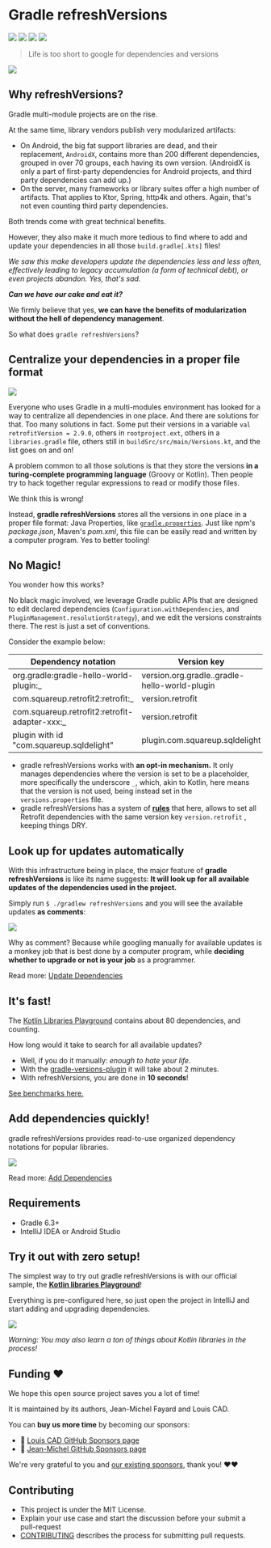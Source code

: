 # Gradle refreshVersions

[![](https://img.shields.io/badge/refreshVersions-v{{version.refreshVersions}}-orange)]({{link.gradlePluginPortal}})
[![](https://img.shields.io/static/v1?label=kotlinlang&message=gradle-refresh-versions&color=brightgreen&logo=slack)]({{link.slack}})
[![](https://img.shields.io/github/issues-pr-raw/jmfayard/refreshVersions)]({{link.github}}/pulls)
[![](https://img.shields.io/github/license/mashape/apistatus.svg)]({{link.master}}/LICENSE.txt)

> Life is too short to google for dependencies and versions

[![](img/screencast.png)](http://www.youtube.com/watch?v=VhYERonB8co "Gradle refreshVersions")


## Why refreshVersions?

Gradle multi-module projects are on the rise.

At the same time, library vendors publish very modularized artifacts:

* On Android, the big fat support libraries are dead, and their replacement, `AndroidX`,
contains more than 200 different dependencies, grouped in over 70 groups, each having its own version. (AndroidX is only a part of first-party dependencies for Android projects, and third party dependencies can add up.)
* On the server, many frameworks or library suites offer a high number of artifacts. That applies to Ktor, Spring, http4k and others. Again, that's not even counting third party dependencies.

Both trends come with great technical benefits.

However, they also make it much more tedious to find where to add and update your dependencies in all those `build.gradle[.kts]` files!

_We saw this make developers update the dependencies less and less often, effectively leading to legacy accumulation (a form of technical debt), or even projects abandon. Yes, that's sad._

_**Can we have our cake and eat it?**_

We firmly believe that yes, **we can have the benefits of modularization without the hell of dependency management**.

So what does `gradle refreshVersions`?

## Centralize your dependencies in a proper file format

![](img/versions.properties.png)

Everyone who uses Gradle in a multi-modules environment
has looked for a way to centralize all dependencies in one place.
And there are solutions for that.
Too many solutions in fact.
Some put their versions in a variable `val retrofitVersion = 2.9.0`, others in `rootproject.ext`,
others in a `libraries.gradle` file, others still in `buildSrc/src/main/Versions.kt`,
and the list goes on and on!

A problem common to all those solutions is that they store the versions
**in a turing-complete programming language** (Groovy or Kotlin).
Then people try to hack together regular expressions to read or modify those files.

We think this is wrong!

Instead, **gradle refreshVersions** stores all the versions in one place in a proper file format:
Java Properties, like [`gradle.properties`](https://dev.to/jmfayard/configuring-gradle-with-gradle-properties-211k).
Just like npm's *package.json*, Maven's *pom.xml*, this file can be easily read and written by a computer program.
Yes to better tooling!

## No Magic!

You wonder how this works?

No black magic involved, we leverage Gradle public APIs that are designed to edit declared dependencies (`Configuration.withDependencies`, and `PluginManagement.resolutionStrategy`), and we edit the versions constraints there.
The rest is just a set of conventions.

Consider the example below:

| Dependency notation                           | Version key                                   |
|-----------------------------------------------|-----------------------------------------------|
| org.gradle:gradle-hello-world-plugin:_        | version.org.gradle..gradle-hello-world-plugin |
| com.squareup.retrofit2:retrofit:_             | version.retrofit                              |
| com.squareup.retrofit2:retrofit-adapter-xxx:_ | version.retrofit                              |
| plugin with id "com.squareup.sqldelight"      | plugin.com.squareup.sqldelight                |

- gradle refreshVersions works with **an opt-in mechanism.** It only manages dependencies where the version is set to be a placeholder, more specifically the underscore `_`, which, akin to Kotlin, here means that the version is not used, being instead set in the `versions.properties` file.
- gradle refreshVersions has a system of **[rules]({{link.master}}/plugins/dependencies/src/main/resources/refreshVersions-rules)** that here, allows to set all Retrofit dependencies with the same version key `version.retrofit` , keeping things DRY.

## Look up for updates automatically

With this infrastructure being in place, the major feature of **gradle refreshVersions** is like its name suggests: **It will look up for all available updates of the dependencies used in the project.**

Simply run `$ ./gradlew refreshVersions` and you will see the available updates **as comments**:

![](img/versions.properties_step02.png)

Why as comment? Because while googling manually for available updates is a monkey job that is best done by a computer program, while **deciding whether to upgrade or not is your job** as a programmer.

Read more: [Update Dependencies](update-dependencies.md)

## It's fast!

The [Kotlin Libraries Playground]({{link.playground}}) contains about 80 dependencies, and counting.

How long would it take to search for all available updates?

- Well, if you do it manually: *enough to hate your life*.
- With the [gradle-versions-plugin](https://github.com/ben-manes/gradle-versions-plugin) it will take about 2 minutes.
- With refreshVersions, you are done in **10 seconds**!

[See benchmarks here.]({{link.playground}}/pull/69)

## Add dependencies quickly!

gradle refreshVersions provides read-to-use organized dependency notations for popular libraries.

![](img/dependencies_constants_autocomplete_2.png)

Read more: [Add Dependencies](https://jmfayard.github.io/refreshVersions/add-dependencies/)

## Requirements

- Gradle 6.3+
- IntelliJ IDEA or Android Studio


## Try it out with zero setup!

The simplest way to try out gradle refreshVersions is with our official sample,
the [**Kotlin libraries Playground**]({{link.playground}})!

Everything is pre-configured here, so just open the project in IntelliJ and start adding and upgrading dependencies.

[![](img/kotlin-libraries-playground.png)]({{link.playground}})

*Warning: You may also learn a ton of things about Kotlin libraries in the process!*

## Funding ❤️

We hope this open source project saves you a lot of time!

It is maintained by its authors, Jean-Michel Fayard and Louis CAD.

You can **buy us more time** by becoming our sponsors:

- 💝 [Louis CAD GitHub Sponsors page](https://github.com/sponsors/LouisCAD)
- 💝 [Jean-Michel GitHub Sponsors page](https://github.com/sponsors/jmfayard)

We're very grateful to you and [our existing sponsors]({{link.master}}/SPONSORS.md), thank you! ❤️❤️

## Contributing

- This project is under the MIT License.
- Explain your use case and start the discussion before your submit a pull-request
- [CONTRIBUTING]({{link.site}}/CONTRIBUTING) describes the process for submitting pull requests.
